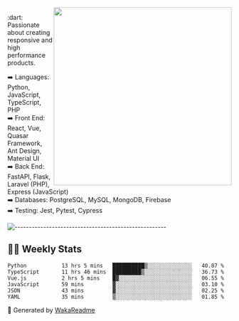 <img src="https://github-readme-stats.vercel.app/api?username=iguit0&show_icons=true&include_all_commits=true&count_private=true&theme=dracula" min-width="400px" max-width="400px" width="400px" align="right" />

<p align="left"> 
  :dart: Passionate about creating responsive and high performance products.
</p>

<p align="left">
  ➡️ Languages: Python, JavaScript, TypeScript, PHP<br>
  ➡️ Front End: React, Vue, Quasar Framework, Ant Design, Material UI<br>
  ➡️ Back End: FastAPI, Flask, Laravel (PHP), Express (JavaScript)<br>
  ➡️ Databases: PostgreSQL, MySQL, MongoDB, Firebase<br>
  ➡️ Testing: Jest, Pytest, Cypress<br>
</p>

![-----------------------------------------------------](https://raw.githubusercontent.com/andreasbm/readme/master/assets/lines/aqua.png)

## :man_technologist: Weekly Stats
<!--START_SECTION:waka-->

```text
Python           13 hrs 5 mins   ██████████▒░░░░░░░░░░░░░░   40.87 %
TypeScript       11 hrs 46 mins  █████████▒░░░░░░░░░░░░░░░   36.73 %
Vue.js           2 hrs 5 mins    █▓░░░░░░░░░░░░░░░░░░░░░░░   06.55 %
JavaScript       59 mins         ▓░░░░░░░░░░░░░░░░░░░░░░░░   03.10 %
JSON             43 mins         ▓░░░░░░░░░░░░░░░░░░░░░░░░   02.25 %
YAML             35 mins         ▒░░░░░░░░░░░░░░░░░░░░░░░░   01.85 %
```

<!--END_SECTION:waka-->

🚀 Generated by [WakaReadme](https://github.com/athul/waka-readme)
